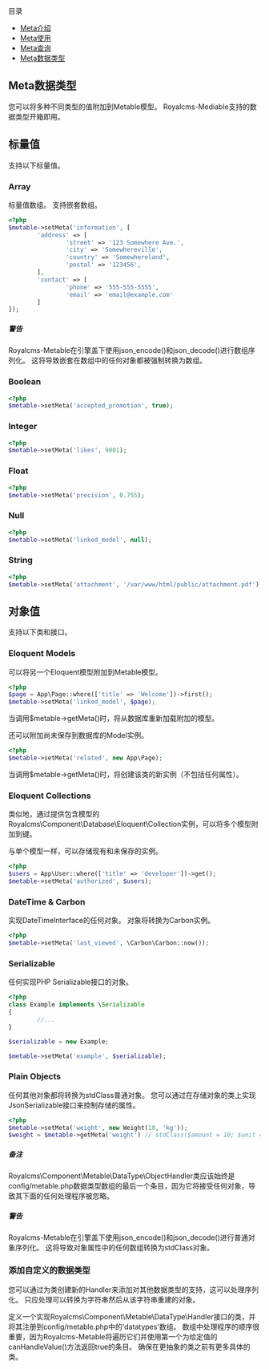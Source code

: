 目录
 
- [Meta介绍](index)
- [Meta使用](handling_meta)
- [Meta查询](querying_meta)
- [Meta数据类型](datatypes)

## Meta数据类型 

您可以将多种不同类型的值附加到Metable模型。 Royalcms-Mediable支持的数据类型开箱即用。

## 标量值

支持以下标量值。

### Array

标量值数组。 支持嵌套数组。

```php
<?php
$metable->setMeta('information', [
        'address' => [
                'street' => '123 Somewhere Ave.',
                'city' => 'Somewhereville',
                'country' => 'Somewhereland',
                'postal' => '123456',
        ],
        'contact' => [
                'phone' => '555-555-5555',
                'email' => 'email@example.com'
        ]
]);
```

##### 警告

Royalcms-Metable在引擎盖下使用json_encode()和json_decode()进行数组序列化。 这将导致嵌套在数组中的任何对象都被强制转换为数组。

### Boolean

```php
<?php
$metable->setMeta('accepted_promotion', true);
```

### Integer

```php
<?php
$metable->setMeta('likes', 9001);
```

### Float

```php
<?php
$metable->setMeta('precision', 0.755);
```

### Null

```php
<?php
$metable->setMeta('linked_model', null);
```

### String

```php
<?php
$metable->setMeta('attachment', '/var/www/html/public/attachment.pdf');
```

## 对象值

支持以下类和接口。

### Eloquent Models

可以将另一个Eloquent模型附加到Metable模型。

```php
<?php
$page = App\Page::where(['title' => 'Welcome'])->first();
$metable->setMeta('linked_model', $page);
```

当调用$metable->getMeta()时，将从数据库重新加载附加的模型。

还可以附加尚未保存到数据库的Model实例。

```php
<?php
$metable->setMeta('related', new App\Page);
```

当调用$metable->getMeta()时，将创建该类的新实例（不包括任何属性）。

### Eloquent Collections

类似地，通过提供包含模型的Royalcms\Component\Database\Eloquent\Collection实例，可以将多个模型附加到键。

与单个模型一样，可以存储现有和未保存的实例。

```php
<?php
$users = App\User::where(['title' => 'developer'])->get();
$metable->setMeta('authorized', $users);
```

### DateTime & Carbon

实现DateTimeInterface的任何对象。 对象将转换为Carbon实例。

```php
<?php
$metable->setMeta('last_viewed', \Carbon\Carbon::now());
```

### Serializable

任何实现PHP Serializable接口的对象。

```php
<?php
class Example implements \Serializable
{
        //...
}

$serializable = new Example;

$metable->setMeta('example', $serializable);
```

### Plain Objects

任何其他对象都将转换为stdClass普通对象。 您可以通过在存储对象的类上实现JsonSerializable接口来控制存储的属性。

```php
<?php
$metable->setMeta('weight', new Weight(10, 'kg'));
$weight = $metable->getMeta('weight') // stdClass($amount = 10; $unit => 'kg');
```

##### 备注

Royalcms\Component\Metable\DataType\ObjectHandler类应该始终是config/metable.php数据类型数组的最后一个条目，因为它将接受任何对象，导致其下面的任何处理程序被忽略。

##### 警告

Royalcms-Metable在引擎盖下使用json_encode()和json_decode()进行普通对象序列化。 这将导致对象属性中的任何数组转换为stdClass对象。

### 添加自定义的数据类型

您可以通过为类创建新的Handler来添加对其他数据类型的支持，这可以处理序列化。 只应处理可以转换为字符串然后从该字符串重建的对象。

定义一个实现Royalcms\Component\Metable\DataType\Handler接口的类，并将其注册到config/metable.php中的'datatypes'数组。 数组中处理程序的顺序很重要，因为Royalcms-Metable将遍历它们并使用第一个为给定值的canHandleValue()方法返回true的条目。 确保在更抽象的类之前有更多具体的类。